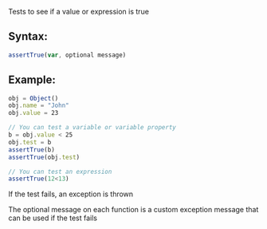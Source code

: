 Tests to see if a value or expression is true

## Syntax:
```js
assertTrue(var, optional message)
```
## Example:
```js
obj = Object()
obj.name = "John"
obj.value = 23

// You can test a variable or variable property
b = obj.value < 25
obj.test = b
assertTrue(b)
assertTrue(obj.test)

// You can test an expression
assertTrue(12<13)
```
If the test fails, an exception is thrown

The optional message on each function is a custom exception message that can be used if the test fails

